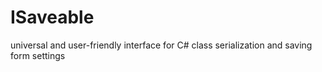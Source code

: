 # ISaveable
 universal and user-friendly interface for C# class serialization and saving form settings
